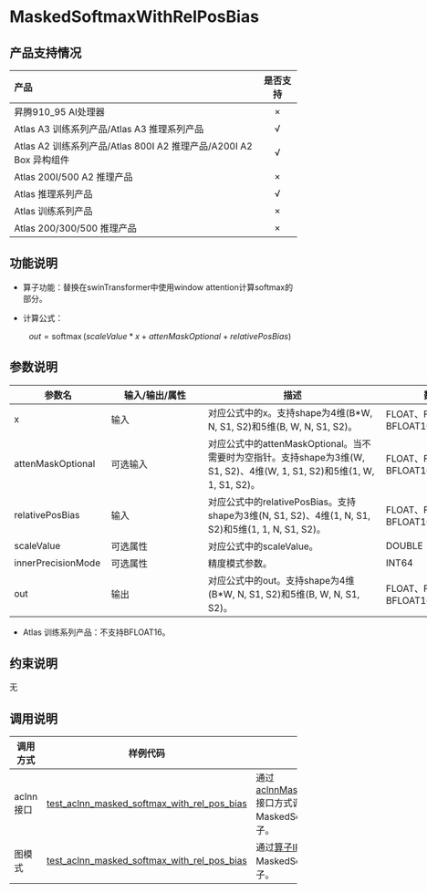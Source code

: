 # MaskedSoftmaxWithRelPosBias

## 产品支持情况

| 产品                                                         | 是否支持 |
| :----------------------------------------------------------- | :------: |
| <term>昇腾910_95 AI处理器</term>                             |    ×     |
| <term>Atlas A3 训练系列产品/Atlas A3 推理系列产品</term>     |    √     |
| <term>Atlas A2 训练系列产品/Atlas 800I A2 推理产品/A200I A2 Box 异构组件</term> |    √     |
| <term>Atlas 200I/500 A2 推理产品</term>                      |    ×     |
| <term>Atlas 推理系列产品 </term>                             |    √     |
| <term>Atlas 训练系列产品</term>                              |    ×     |
| <term>Atlas 200/300/500 推理产品</term>                      |    ×     |

## 功能说明

- 算子功能：替换在swinTransformer中使用window attention计算softmax的部分。
- 计算公式：

  $$
  out=\operatorname{softmax}(scaleValue*x+attenMaskOptional+relativePosBias)
  $$

## 参数说明

<table style="undefined;table-layout: fixed; width: 1576px"><colgroup>
  <col style="width: 170px">
  <col style="width: 170px">
  <col style="width: 312px">
  <col style="width: 213px">
  <col style="width: 100px">
  </colgroup>
  <thead>
    <tr>
      <th>参数名</th>
      <th>输入/输出/属性</th>
      <th>描述</th>
      <th>数据类型</th>
      <th>数据格式</th>
    </tr></thead>
  <tbody>
    <tr>
      <td>x</td>
      <td>输入</td>
      <td>对应公式中的x。支持shape为4维(B*W, N, S1, S2)和5维(B, W, N, S1, S2)。</td>
      <td>FLOAT、FLOAT16、BFLOAT16</td>
      <td>ND</td>
    </tr>
    <tr>
      <td>attenMaskOptional</td>
      <td>可选输入</td>
      <td>对应公式中的attenMaskOptional。当不需要时为空指针。支持shape为3维(W, S1, S2)、4维(W, 1, S1, S2)和5维(1, W, 1, S1, S2)。</td>
      <td>FLOAT、FLOAT16、BFLOAT16</td>
      <td>ND</td>
    </tr>
    <tr>
      <td>relativePosBias</td>
      <td>输入</td>
      <td>对应公式中的relativePosBias。支持shape为3维(N, S1, S2)、4维(1, N, S1, S2)和5维(1, 1, N, S1, S2)。</td>
      <td>FLOAT、FLOAT16、BFLOAT16</td>
      <td>ND</td>
    </tr>
    <tr>
      <td>scaleValue</td>
      <td>可选属性</td>
      <td>对应公式中的scaleValue。</td>
      <td>DOUBLE</td>
      <td>ND</td>
    </tr>
    <tr>
      <td>innerPrecisionMode</td>
      <td>可选属性</td>
      <td>精度模式参数。</td>
      <td>INT64</td>
      <td>ND</td>
    </tr>
    <tr>
      <td>out</td>
      <td>输出</td>
      <td>对应公式中的out。支持shape为4维(B*W, N, S1, S2)和5维(B, W, N, S1, S2)。</td>
      <td>FLOAT、FLOAT16、BFLOAT16</td>
      <td>ND</td>
    </tr>
  </tbody></table>

- <term>Atlas 训练系列产品</term>：不支持BFLOAT16。

## 约束说明

无

## 调用说明

| 调用方式   | 样例代码           | 说明                                         |
| ---------------- | --------------------------- | --------------------------------------------------- |
| aclnn接口  | [test_aclnn_masked_softmax_with_rel_pos_bias](examples/test_aclnn_masked_softmax_with_rel_pos_bias.cpp) | 通过[aclnnMaskedSoftmaxWithRelPosBias](docs/aclnnMaskedSoftmaxWithRelPosBias.md)接口方式调用MaskedSoftmaxWithRelPosBias算子。 |
| 图模式 | [test_aclnn_masked_softmax_with_rel_pos_bias](examples/test_aclnn_masked_softmax_with_rel_pos_bias.cpp)  | 通过[算子IR](graph_plugin/masked_softmax_with_rel_pos_bias_proto.h)构图方式调用MaskedSoftmaxWithRelPosBias算子。         |
